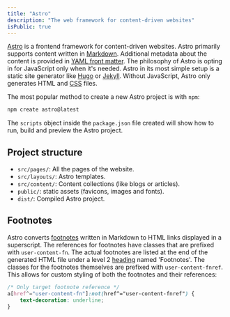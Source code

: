 ```yaml
---
title: "Astro"
description: "The web framework for content-driven websites"
isPublic: true
---
```


[Astro](https://astro.build/) is a frontend framework for content-driven
websites. Astro primarily supports content written in [Markdown](markdown).
Additional metadata about the content is provided in
[YAML front matter](yaml-front-matter). The philosophy of Astro is opting
in for JavaScript only when it's needed. Astro in its most simple setup is
a static site generator like [Hugo](https://gohugo.io/) or
[Jekyll](https://jekyllrb.com/). Without JavaScript, Astro only generates HTML
and [CSS](css) files.

The most popular method to create a new Astro project is with `npm`:

```sh
npm create astro@latest
```

The `scripts` object inside the `package.json` file created will show
how to run, build and preview the Astro project.

## Project structure
* `src/pages/`: All the pages of the website.
* `src/layouts/`: Astro templates.
* `src/content/`: Content collections (like blogs or articles).
* `public/`: static assets (favicons, images and fonts).
* `dist/`: Compiled Astro project.

## Footnotes
Astro converts [footnotes](footnote) written in Markdown to HTML links displayed
in a superscript. The references for footnotes have classes that are prefixed
with `user-content-fn`. The actual footnotes are listed at the end of the
generated HTML file under a level 2 [heading](markdown#headings) named
'Footnotes'. The classes for the footnotes themselves are prefixed with
`user-content-fnref`. This allows for custom styling of both the footnotes and
their references:

```css
/* Only target footnote reference */
a[href^="user-content-fn"]:not(href^="user-content-fnref") {
    text-decoration: underline;
}
```
